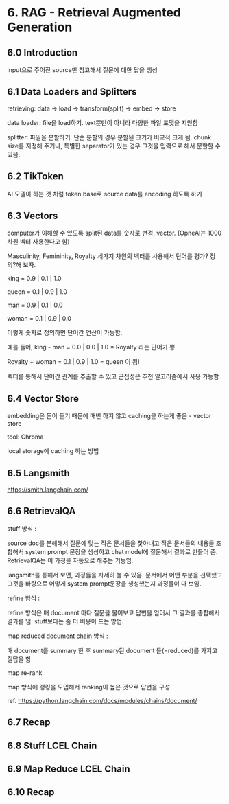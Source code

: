 # 6. RAG - Retrieval Augmented Generation
## 6.0 Introduction
input으로 주어진 source만 참고해서 질문에 대한 답을 생성
## 6.1 Data Loaders and Splitters
retrieving: data -> load -> transform(split) -> embed -> store

data loader: file을 load하기. text뿐만이 아니라 다양한 파일 포맷을 지원함

splitter: 파일을 분할하기. 단순 분할의 경우 분할된 크기가 비교적 크게 됨. chunk size를 지정해 주거나, 특별한 separator가 있는 경우 그것을 입력으로 해서 분할할 수 있음.
## 6.2 TikToken
AI 모델이 하는 것 처럼 token base로 source data를 encoding 하도록 하기
## 6.3 Vectors
computer가 이해할 수 있도록 split된 data를 숫자로 변경. vector. (OpneAI는 1000차원 벡터 사용한다고 함)

Masculinity, Femininity, Royalty 세가지 차원의 벡터를 사용해서 단어를 평가? 정의?해 보자.

king = 0.9 | 0.1 | 1.0

queen = 0.1 | 0.9 | 1.0

man = 0.9 | 0.1 | 0.0

woman = 0.1 | 0.9 | 0.0

이렇게 숫자로 정의하면 단어간 연산이 가능함.

예를 들어, king - man = 0.0 | 0.0 | 1.0 = Royalty 라는 단어가 뿅

Royalty + woman = 0.1 | 0.9 | 1.0 = queen 이 됨!

벡터를 통해서 단어간 관계를 추출할 수 있고 근접성은 추천 알고리즘에서 사용 가능함

## 6.4 Vector Store
embedding은 돈이 들기 때문에 매번 하지 않고 caching을 하는게 좋음 - vector store

tool: Chroma

local storage에 caching 하는 방법
## 6.5 Langsmith
https://smith.langchain.com/
## 6.6 RetrievalQA
stuff 방식 :

source doc를 분해해서 질문에 맞는 작은 문서들을 찾아내고 작은 문서들의 내용을 조합해서 system prompt 문장을 생성하고 chat model에 질문해서 결과로 만들어 줌.
RetrievalQA는 이 과정을 자동으로 해주는 기능임.

langsmith를 통해서 보면, 과정들을 자세히 볼 수 있음. 문서에서 어떤 부분을 선택했고 그것을 바탕으로 어떻게 system prompt문장을 생성했는지 과정들이 다 보임.

refine 방식 :

refine 방식은 매 document 마다 질문을 물어보고 답변을 얻어서 그 결과를 종합해서 결과를 냄. stuff보다는 좀 더 비용이 드는 방법.

map reduced document chain 방식 :

매 document를 summary 한 후 summary된 document 들(=reduced)를 가지고 질답을 함.

map re-rank

map 방식에 랭킹을 도입해서 ranking이 높은 것으로 답변을 구성

ref. https://python.langchain.com/docs/modules/chains/document/
## 6.7 Recap
## 6.8 Stuff LCEL Chain
## 6.9 Map Reduce LCEL Chain
## 6.10 Recap